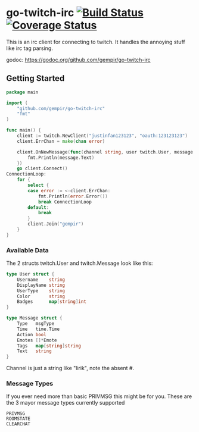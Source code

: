 # go-twitch-irc [![Build Status](https://travis-ci.org/gempir/go-twitch-irc.svg?branch=master)](https://travis-ci.org/gempir/go-twitch-irc) [![Coverage Status](https://coveralls.io/repos/github/gempir/go-twitch-irc/badge.svg?branch=master)](https://coveralls.io/github/gempir/go-twitch-irc?branch=master)

This is an irc client for connecting to twitch. It handles the annoying stuff like irc tag parsing.

godoc: https://godoc.org/github.com/gempir/go-twitch-irc

## Getting Started
```go
package main

import (
	"github.com/gempir/go-twitch-irc"
	"fmt"
)

func main() {
	client := twitch.NewClient("justinfan123123", "oauth:123123123")
	client.ErrChan = make(chan error)

	client.OnNewMessage(func(channel string, user twitch.User, message twitch.Message) {
		fmt.Println(message.Text)
	})
	go client.Connect()
ConnectionLoop:
	for {
		select {
		case error := <-client.ErrChan:
			fmt.Println(error.Error())
			break ConnectionLoop
		default:
			break
		}
		client.Join("gempir")
	}
}
```
### Available Data

The 2 structs twitch.User and twitch.Message look like this:
```go
type User struct {
	Username    string
	DisplayName string
	UserType    string
	Color       string
	Badges      map[string]int
}

type Message struct {
	Type   msgType
	Time   time.Time
	Action bool
	Emotes []*Emote
	Tags   map[string]string
	Text   string
}
```
Channel is just a string like "lirik", note the absent #.

### Message Types

If you ever need more than basic PRIVMSG this might be for you.
These are the 3 mayor message types currently supported

	PRIVMSG
	ROOMSTATE
	CLEARCHAT
